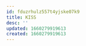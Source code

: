 ```yaml
---
id: fduzrhulz557t4yjske07k9
title: KISS
desc: ''
updated: 1660279919613
created: 1660279919613
---
```

